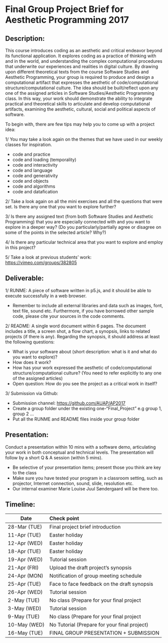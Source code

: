 # Final Group Project Brief for Aesthetic Programming 2017

## Description:

This course introduces coding as an aesthetic and critical endeavor beyond its functional application. It explores coding as a practice of thinking with and in the world, and understanding the complex computational procedures that underwrite our experiences and realities in digital culture. By drawing upon different theoretical texts from the course Software Studies and Aesthetic Programming, your group is required to produce and design a computational artifact that expresses the aesthetic of code/computational structure/computational culture. The idea should be built/reflect upon any one of the assigned articles in Software Studies/Aesthetic Programming class. In this way, your work should demonstrate the ability to integrate practical and theoretical skills to articulate and develop computational artifacts, examining the aesthetic, cultural, social and political aspects of software.  

To begin with, there are few tips may help you to come up with a project idea: 

1/ You may take a look again on the themes that we have used in our weekly classes for inspiration.  

-	code and practice
-	code and loading (temporality)
-	code and interactivity
-	code and language
-	code and generativity
-	code and objects
-	code and algorithms
-	code and datafication

2/ Take a look again on all the mini exercises and all the questions that were set. Is there any one that you want to explore further?

3/ Is there any assigned text (from both Software Studies and Aesthetic Programming) that you are especially connected with and you want to explore in a deeper way? (Do you particularly/partially agree or disagree on some of the points in the selected article? Why?)

4/ Is there any particular technical area that you want to explore and employ in this project? 

5/ Take a look at previous students’ work: https://vimeo.com/groups/382805 

## Deliverable:

1/ RUNME:  A piece of software written in p5.js, and it should be able to execute successfully in a web browser. 
* Remember to include all external libraries and data such as images, font, text file, sound etc. Furthermore, if you have borrowed other sample code, please cite your sources in the code comments. 

2/ README: A single word document within 6 pages.  The document includes a title, a screen shot, a flow chart, a synopsis, links to related projects (if there is any).  Regarding the synopsis, it should address at least the following questions:
-	What is your software about (short description: what is it and what do you want to explore)?
-	How does it work?
-	How has your work expressed the aesthetic of code/computational structure/computational culture? (You need to refer explicitly to any one of the assigned articles)
-	Open question: How do you see the project as a critical work in itself?

3/ Submission via Github: 
-	Submission channel: https://github.com/AUAP/AP2017
-	Create a group folder under the existing one-“Final_Project” e.g group 1, group 2 …
-	Put all the RUNME and README files inside your group folder

## Presentation: 

Conduct a presentation within 10 mins with a software demo, articulating your work in both conceptual and technical levels. The presentation will follow by a short Q & A session (within 5 mins). 

* Be selective of your presentation items; present those you think are key to the class
* Make sure you have tested your program in a classroom setting, such as projector, Internet connection, sound, slide, resolution etc. 
* Our internal examiner Marie Louise Juul Søndergaard will be there too. 

## Timeline:


| Date         | Check point                                  
| ------------ |:-------------------------------------------  
| 28-Mar (TUE) | Final project brief introduction             
| 11-Apr (TUE) | Easter holiday                                 
| 12-Apr (WED) | Easter holiday                               
| 18-Apr (TUE) | Easter holiday                               
| 19-Apr (WED) | Tutorial session                               
| 21-Apr (FRI) | Upload the draft project’s synopsis          
| 24-Apr (MON) | Notification of group meeting schedule       
| 25-Apr (TUE) | Face to face feedback on the draft synopsis  
| 26-Apr (WED) | Tutorial session                             
| 2-May  (TUE) | No class (Prepare for your final project     
| 3-May  (WED) | Tutorial session                             
| 9-May  (TUE) | No class (Prepare for your final project     
| 10-May (WED) | No Tutorial (Prepare for your final project) 
| 16-May (TUE) | FINAL GROUP PRESENTATION + SUBMISSION        


